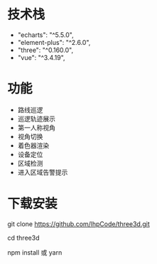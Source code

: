 # 技术栈

-   "echarts": "^5.5.0",
-   "element-plus": "^2.6.0",
-   "three": "^0.160.0",
-   "vue": "^3.4.19",

# 功能

- 路线巡逻
- 巡逻轨迹展示
- 第一人称视角
- 视角切换
- 着色器渲染
- 设备定位
- 区域检测
- 进入区域告警提示

# 下载安装

git clone https://github.com/lhpCode/three3d.git

cd three3d

npm install 或 yarn
